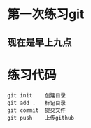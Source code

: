 # 第一次练习git

## 现在是早上九点

# 练习代码

```
git init    创建目录
git add .   标记目录
git commit  提交文件
git push    上传github 
```